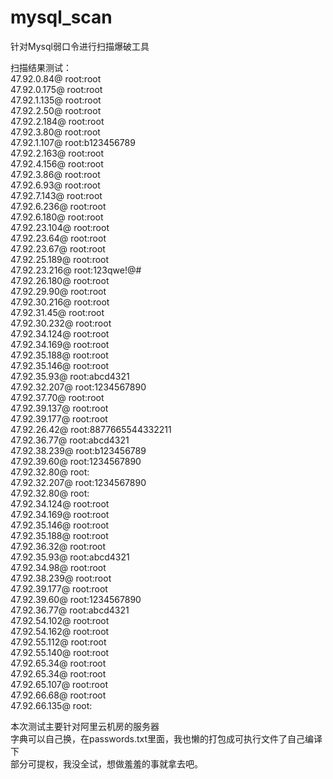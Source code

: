 # mysql_scan
针对Mysql弱口令进行扫描爆破工具


扫描结果测试：  
47.92.0.84@ root:root  
47.92.0.175@ root:root  
47.92.1.135@ root:root  
47.92.2.50@ root:root  
47.92.2.184@ root:root  
47.92.3.80@ root:root  
47.92.1.107@ root:b123456789  
47.92.2.163@ root:root  
47.92.4.156@ root:root  
47.92.3.86@ root:root  
47.92.6.93@ root:root  
47.92.7.143@ root:root  
47.92.6.236@ root:root  
47.92.6.180@ root:root  
47.92.23.104@ root:root  
47.92.23.64@ root:root  
47.92.23.67@ root:root  
47.92.25.189@ root:root  
47.92.23.216@ root:123qwe!@#  
47.92.26.180@ root:root  
47.92.29.90@ root:root  
47.92.30.216@ root:root  
47.92.31.45@ root:root  
47.92.30.232@ root:root  
47.92.34.124@ root:root  
47.92.34.169@ root:root  
47.92.35.188@ root:root  
47.92.35.146@ root:root  
47.92.35.93@ root:abcd4321  
47.92.32.207@ root:1234567890  
47.92.37.70@ root:root  
47.92.39.137@ root:root  
47.92.39.177@ root:root  
47.92.26.42@ root:8877665544332211  
47.92.36.77@ root:abcd4321  
47.92.38.239@ root:b123456789  
47.92.39.60@ root:1234567890  
47.92.32.80@ root:  
47.92.32.207@ root:1234567890  
47.92.32.80@ root:  
47.92.34.124@ root:root  
47.92.34.169@ root:root  
47.92.35.146@ root:root  
47.92.35.188@ root:root  
47.92.36.32@ root:root  
47.92.35.93@ root:abcd4321  
47.92.34.98@ root:root  
47.92.38.239@ root:root  
47.92.39.177@ root:root  
47.92.39.60@ root:1234567890  
47.92.36.77@ root:abcd4321  
47.92.54.102@ root:root  
47.92.54.162@ root:root  
47.92.55.112@ root:root  
47.92.55.140@ root:root  
47.92.65.34@ root:root  
47.92.65.34@ root:root  
47.92.65.107@ root:root  
47.92.66.68@ root:root  
47.92.66.135@ root:  


本次测试主要针对阿里云机房的服务器  
字典可以自己换，在passwords.txt里面，我也懒的打包成可执行文件了自己编译下  
部分可提权，我没全试，想做羞羞的事就拿去吧。
